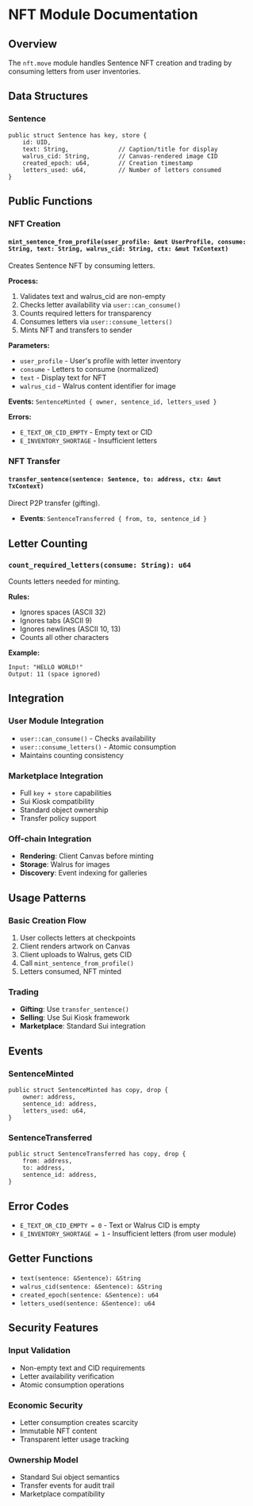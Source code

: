 # NFT Module Documentation

## Overview
The `nft.move` module handles Sentence NFT creation and trading by consuming letters from user inventories.

## Data Structures

### Sentence
```move
public struct Sentence has key, store {
    id: UID,
    text: String,              // Caption/title for display
    walrus_cid: String,        // Canvas-rendered image CID
    created_epoch: u64,        // Creation timestamp
    letters_used: u64,         // Number of letters consumed
}
```

## Public Functions

### NFT Creation

#### `mint_sentence_from_profile(user_profile: &mut UserProfile, consume: String, text: String, walrus_cid: String, ctx: &mut TxContext)`
Creates Sentence NFT by consuming letters.

**Process:**
1. Validates text and walrus_cid are non-empty
2. Checks letter availability via `user::can_consume()`
3. Counts required letters for transparency
4. Consumes letters via `user::consume_letters()`
5. Mints NFT and transfers to sender

**Parameters:**
- `user_profile` - User's profile with letter inventory
- `consume` - Letters to consume (normalized)
- `text` - Display text for NFT
- `walrus_cid` - Walrus content identifier for image

**Events:** `SentenceMinted { owner, sentence_id, letters_used }`

**Errors:**
- `E_TEXT_OR_CID_EMPTY` - Empty text or CID
- `E_INVENTORY_SHORTAGE` - Insufficient letters

### NFT Transfer

#### `transfer_sentence(sentence: Sentence, to: address, ctx: &mut TxContext)`
Direct P2P transfer (gifting).
- **Events**: `SentenceTransferred { from, to, sentence_id }`

## Letter Counting

### `count_required_letters(consume: String): u64`
Counts letters needed for minting.

**Rules:**
- Ignores spaces (ASCII 32)
- Ignores tabs (ASCII 9)
- Ignores newlines (ASCII 10, 13)
- Counts all other characters

**Example:**
```
Input: "HELLO WORLD!"
Output: 11 (space ignored)
```

## Integration

### User Module Integration
- `user::can_consume()` - Checks availability
- `user::consume_letters()` - Atomic consumption
- Maintains counting consistency

### Marketplace Integration
- Full `key + store` capabilities
- Sui Kiosk compatibility
- Standard object ownership
- Transfer policy support

### Off-chain Integration
- **Rendering**: Client Canvas before minting
- **Storage**: Walrus for images
- **Discovery**: Event indexing for galleries

## Usage Patterns

### Basic Creation Flow
1. User collects letters at checkpoints
2. Client renders artwork on Canvas
3. Client uploads to Walrus, gets CID
4. Call `mint_sentence_from_profile()`
5. Letters consumed, NFT minted

### Trading
- **Gifting**: Use `transfer_sentence()`
- **Selling**: Use Sui Kiosk framework
- **Marketplace**: Standard Sui integration

## Events

### SentenceMinted
```move
public struct SentenceMinted has copy, drop {
    owner: address,
    sentence_id: address,
    letters_used: u64,
}
```

### SentenceTransferred
```move
public struct SentenceTransferred has copy, drop {
    from: address,
    to: address,
    sentence_id: address,
}
```

## Error Codes

- `E_TEXT_OR_CID_EMPTY = 0` - Text or Walrus CID is empty
- `E_INVENTORY_SHORTAGE = 1` - Insufficient letters (from user module)

## Getter Functions

- `text(sentence: &Sentence): &String`
- `walrus_cid(sentence: &Sentence): &String`
- `created_epoch(sentence: &Sentence): u64`
- `letters_used(sentence: &Sentence): u64`

## Security Features

### Input Validation
- Non-empty text and CID requirements
- Letter availability verification
- Atomic consumption operations

### Economic Security
- Letter consumption creates scarcity
- Immutable NFT content
- Transparent letter usage tracking

### Ownership Model
- Standard Sui object semantics
- Transfer events for audit trail
- Marketplace compatibility